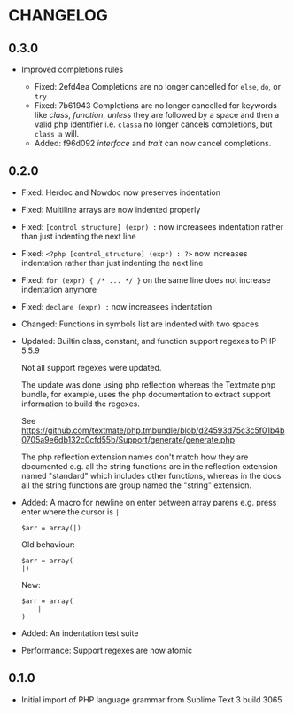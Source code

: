 CHANGELOG
=========

0.3.0
-----

* Improved completions rules

  * Fixed: 2efd4ea Completions are no longer cancelled for `else`, `do`, or `try`
  * Fixed: 7b61943 Completions are no longer cancelled for keywords like
    *class*, *function*, *unless* they are followed by a space and then a valid
    php identifier i.e. `classa` no longer cancels completions, but `class a`
    will.
  * Added: f96d092 *interface* and *trait* can now cancel completions.

0.2.0
-----

* Fixed: Herdoc and Nowdoc now preserves indentation
* Fixed: Multiline arrays are now indented properly
* Fixed: `[control_structure] (expr) :` now increasees indentation rather than just indenting the next line
* Fixed: `<?php [control_structure] (expr) : ?>` now increases indentation rather than just indenting the next line
* Fixed: `for (expr) { /* ... */ }` on the same line does not increase indentation anymore
* Fixed: `declare (expr) :` now increasees indentation
* Changed: Functions in symbols list are indented with two spaces
* Updated: Builtin class, constant, and function support regexes to PHP 5.5.9

  Not all support regexes were updated.

  The update was done using php reflection whereas the Textmate php
  bundle, for example, uses the php documentation to extract support information
  to build the regexes.

  See https://github.com/textmate/php.tmbundle/blob/d24593d75c3c5f01b4b0705a9e6db132c0cfd55b/Support/generate/generate.php

  The php reflection extension names don't match how they are documented e.g.
  all the string functions are in the reflection extension named "standard"
  which includes other functions, whereas in the docs all the string functions
  are group named the "string" extension.

* Added: A macro for newline on enter between array parens e.g. press enter where the cursor is `|`

      $arr = array(|)

  Old behaviour:

      $arr = array(
      |)

  New:

      $arr = array(
          |
      )

* Added: An indentation test suite
* Performance: Support regexes are now atomic

0.1.0
-----

* Initial import of PHP language grammar from Sublime Text 3 build 3065

